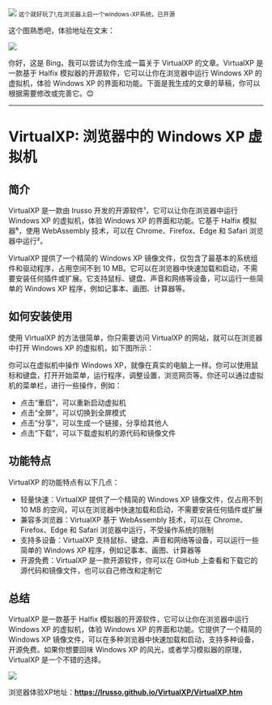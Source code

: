 <img src="/assets/image/240114-开源的xp-1.png" style="max-width: 70%; height: auto;">
<small>这个就好玩了!,在浏览器上启一个windows-XP系统，已开源</small>


这个图熟悉吧，体验地址在文末：

![](/assets/image/240114-开源的xp-1.png)

你好，这是 Bing。我可以尝试为你生成一篇关于 VirtualXP 的文章。VirtualXP 是一款基于 Halfix 模拟器的开源软件，它可以让你在浏览器中运行 Windows XP 的虚拟机，体验 Windows XP 的界面和功能。下面是我生成的文章的草稿，你可以根据需要修改或完善它。😊

---

# VirtualXP: 浏览器中的 Windows XP 虚拟机

## 简介

VirtualXP 是一款由 lrusso 开发的开源软件¹，它可以让你在浏览器中运行 Windows XP 的虚拟机，体验 Windows XP 的界面和功能。它基于 Halfix 模拟器⁶，使用 WebAssembly 技术，可以在 Chrome、Firefox、Edge 和 Safari 浏览器中运行²。

VirtualXP 提供了一个精简的 Windows XP 镜像文件，仅包含了最基本的系统组件和驱动程序，占用空间不到 10 MB。它可以在浏览器中快速加载和启动，不需要安装任何插件或扩展。它支持鼠标、键盘、声音和网络等设备，可以运行一些简单的 Windows XP 程序，例如记事本、画图、计算器等。

## 如何安装使用

使用 VirtualXP 的方法很简单，你只需要访问 VirtualXP 的网站，就可以在浏览器中打开 Windows XP 的虚拟机，如下图所示：


你可以在虚拟机中操作 Windows XP，就像在真实的电脑上一样。你可以使用鼠标和键盘，打开开始菜单，运行程序，调整设置，浏览网页等。你还可以通过虚拟机的菜单栏，进行一些操作，例如：

- 点击“重启”，可以重新启动虚拟机
- 点击“全屏”，可以切换到全屏模式
- 点击“分享”，可以生成一个链接，分享给其他人
- 点击“下载”，可以下载虚拟机的源代码和镜像文件

## 功能特点

VirtualXP 的功能特点有以下几点：

- 轻量快速：VirtualXP 提供了一个精简的 Windows XP 镜像文件，仅占用不到 10 MB 的空间，可以在浏览器中快速加载和启动，不需要安装任何插件或扩展
- 兼容多浏览器：VirtualXP 基于 WebAssembly 技术，可以在 Chrome、Firefox、Edge 和 Safari 浏览器中运行，不受操作系统的限制
- 支持多设备：VirtualXP 支持鼠标、键盘、声音和网络等设备，可以运行一些简单的 Windows XP 程序，例如记事本、画图、计算器等
- 开源免费：VirtualXP 是一款开源软件，你可以在 GitHub 上查看和下载它的源代码和镜像文件，也可以自己修改和定制它

## 总结

VirtualXP 是一款基于 Halfix 模拟器的开源软件，它可以让你在浏览器中运行 Windows XP 的虚拟机，体验 Windows XP 的界面和功能。它提供了一个精简的 Windows XP 镜像文件，可以在多种浏览器中快速加载和启动，支持多种设备，开源免费。如果你想要回味 Windows XP 的风光，或者学习模拟器的原理，VirtualXP 是一个不错的选择。


![](/assets/image/240114-开源的xp-2.png)


浏览器体验XP地址：**https://lrusso.github.io/VirtualXP/VirtualXP.htm**